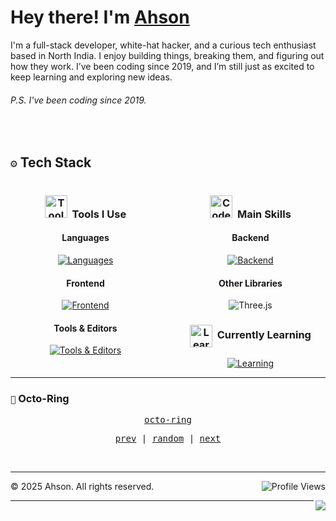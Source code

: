 
<h1> Hey there! I'm <a href="ahson01.github.io">Ahson</a> 
</h1>
I'm a full-stack developer, white-hat hacker, and a curious tech enthusiast based in North India. I enjoy building things, breaking them, and figuring out how they work. 
I’ve been coding since 2019, and I’m still just as excited to keep learning and exploring new ideas.

###### P.S. I've been coding since 2019.
<br>

## ``⚙️`` Tech Stack


<!-- TECH STACK - TWO COLUMN LAYOUT -->

<div style="display: flex; gap: 24px; width: 100%;">

  <!-- LEFT COLUMN -->

  <div style="flex: 1; padding: 0 8px;">
    <h3 align="center"><img src="https://media.giphy.com/media/UuYtvq24KIj6I38nQ1/giphy.gif" width="36" alt="ToolsUsed-gif">&nbsp; Tools I Use</h3>

   <h4 align="center">Languages</h4>
    <div align="center">
      <a href="https://skillicons.dev">
        <img src="https://skillicons.dev/icons?i=js,python,java,cpp,ruby,r,rust&theme=dark" alt="Languages" />
      </a>
    </div>


<h4 align="center">Frontend</h4>
<div align="center">
  <a href="https://skillicons.dev">
    <img src="https://skillicons.dev/icons?i=html,css,tailwind,bootstrap,jquery,sass&theme=dark" alt="Frontend" />
  </a>
</div>

<h4 align="center">Tools & Editors</h4>
<div align="center">
  <a href="https://skillicons.dev">
    <img src="https://skillicons.dev/icons?i=docker,figma,ppt,vim&theme=dark" alt="Tools & Editors" />
  </a>
</div>

  </div>


  <div style="flex: 1; padding: 0 8px;">
    <h3 align="center"><img src="https://media.giphy.com/media/v1.Y2lkPTc5MGI3NjExMDIzYzk0ODBlYWRlYjliZGEwNDNhZDc3YTY1NzEyMzAyYmMxOTBkOCZlcD12MV9pbnRlcm5hbF9naWZzX2dpZklkJmN0PXM/LmrjyYSZE60bHpn2Bg/giphy.gif" width="36" alt="CodeSkills-gif">&nbsp; Main Skills</h3>


<h4 align="center">Backend</h4>
<div align="center">
  <a href="https://skillicons.dev">
    <img src="https://skillicons.dev/icons?i=django,flask,nodejs,react,dotnet&theme=dark" alt="Backend" />
  </a>
</div>

<h4 align="center">Other Libraries</h4>
<div align="center">
  <img src="https://img.shields.io/badge/threejs-black?style=for-the-badge&logo=three.js&logoColor=white" alt="Three.js" />
</div>

<h3 align="center"><img align="center" src="https://media.giphy.com/media/hfnkqlWI5Oh91vsvcw/giphy.gif" width="36" alt="Learning-gif"/>&nbsp; Currently Learning</h3>
<div align="center">
  <a href="https://skillicons.dev">
    <img src="https://skillicons.dev/icons?i=react,python,ai&theme=dark" alt="Learning" />
  </a>
</div>

  </div>
</div>


---

### ``🔗`` Octo-Ring
<p align="center">
  <samp>
    <a href="https://octo-ring.com/">octo-ring</a>
  </samp>
</p>

<p align="center">
  <samp>
    <a href="https://octo-ring.com/p/ahson01/prev">prev</a> |
    <a href="https://octo-ring.com/p/ahson01/random">random</a> |
    <a href="https://octo-ring.com/p/ahson01/next">next</a>
  </samp>
</p>
<br>

---

<p align="center">
  <img  align="right" src="https://komarev.com/ghpvc/?username=ahson01&style=for-the-badge" alt="Profile Views">
</p>


  <footer>
      <p>&copy; 2025 Ahson. All rights reserved.</p>

  </footer>
  <a href="https://discord.com/users/1358124434732613862">
    <img  align="right" src="https://dcbadge.limes.pink/api/shield/1358124434732613862">
  </a>
  
---



